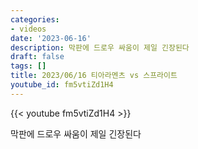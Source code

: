 ```yaml
---
categories:
- videos
date: '2023-06-16'
description: 막판에 드로우 싸움이 제일 긴장된다
draft: false
tags: []
title: 2023/06/16 티아라멘츠 vs 스프라이트
youtube_id: fm5vtiZd1H4
---
```



{{< youtube fm5vtiZd1H4 >}}

막판에 드로우 싸움이 제일 긴장된다